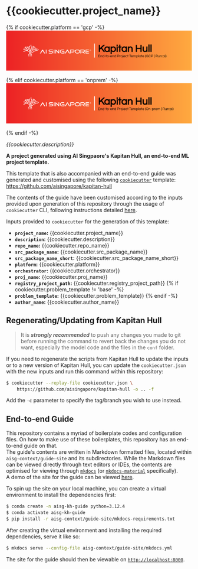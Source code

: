 # {{cookiecutter.project_name}}

{% if cookiecutter.platform == 'gcp' -%}
![AI Singapore's Kapitan Hull EPTG GCP Run:ai Banner](./aisg-context/guide-site/docs/kapitan-hull-eptg-gcp-runai-banner.png)

{% elif cookiecutter.platform == 'onprem' -%}
![AI Singapore's Kapitan Hull EPTG Onprem Run:ai Banner](./aisg-context/guide-site/docs/kapitan-hull-eptg-onprem-runai-banner.png)

{% endif -%}

_{{cookiecutter.description}}_

__A project generated using AI Singpaore's Kapitan Hull, an end-to-end 
ML project template.__

This template that is also accompanied with an end-to-end guide was
generated and customised using the following [`cookiecutter`][ccutter]
template:
https://github.com/aisingapore/kapitan-hull

The contents of the guide have been customised according to the inputs 
provided upon generation of this repository through the usage of 
`cookiecutter` CLI, following instructions detailed [here][kh-readme].

Inputs provided to `cookiecutter` for the generation of this template:

- __`project_name`:__ {{cookiecutter.project_name}}
- __`description`:__ {{cookiecutter.description}}
- __`repo_name`:__ {{cookiecutter.repo_name}}
- __`src_package_name`:__ {{cookiecutter.src_package_name}}
- __`src_package_name_short`:__ {{cookiecutter.src_package_name_short}}
- __`platform`:__ {{cookiecutter.platform}}
- __`orchestrator`:__ {{cookiecutter.orchestrator}}
- __`proj_name`:__ {{cookiecutter.proj_name}}
- __`registry_project_path`:__ {{cookiecutter.registry_project_path}}
{% if cookiecutter.problem_template != 'base' -%}
- __`problem_template`:__ {{cookiecutter.problem_template}}
{% endif -%}
- __`author_name`:__ {{cookiecutter.author_name}}

[ccutter]: https://cookiecutter.readthedocs.io/en/stable/
[kh-readme]: https://github.com/aisingapore/kapitan-hull/blob/main/README.md

## Regenerating/Updating from Kapitan Hull

> It is ***strongly recommended*** to push any changes you made to git 
> before running the command to revert back the changes you do not want, 
> especially the model code and the files in the `conf` folder.

If you need to regenerate the scripts from Kapitan Hull to update the 
inputs or to a new version of Kapitan Hull, you can update the 
`cookiecutter.json` with the new inputs and run this command 
within this repository:

```bash
$ cookiecutter --replay-file cookiecutter.json \
    https://github.com/aisingapore/kapitan-hull -o .. -f
```

Add the `-c` parameter to specify the tag/branch you wish to use 
instead.

## End-to-end Guide

This repository contains a myriad of boilerplate codes and configuration
files. On how to make use of these boilerplates, this repository has an 
end-to-end guide on that.  
The guide's contents are written in Markdown formatted files, located
within `aisg-context/guide-site` and its subdirectories. While the
Markdown files can be viewed directly through text editors or IDEs,
the contents are optimised for viewing through [`mkdocs`][mkdocs] (or
[`mkdocs-material`][mkdocs-material] specifically).  
A demo of the site for the guide can be viewed [here][kh-site].

To spin up the site on your local machine, you can create a virtual
environment to install the dependencies first:

```bash
$ conda create -n aisg-kh-guide python=3.12.4
$ conda activate aisg-kh-guide
$ pip install -r aisg-context/guide-site/mkdocs-requirements.txt
```

After creating the virtual environment and installing the required 
dependencies, serve it like so:

```bash
$ mkdocs serve --config-file aisg-context/guide-site/mkdocs.yml
```

The site for the guide should then be viewable on
[`http://localhost:8000`][lhost].

[mkdocs]: https://www.mkdocs.org
[mkdocs-material]: https://squidfunk.github.io/mkdocs-material
[kh-site]: https://aisingapore.github.io/kapitan-hull
[lhost]: http://localhost:8000
